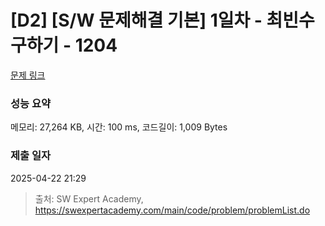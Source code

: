 # [D2] [S/W 문제해결 기본] 1일차 - 최빈수 구하기 - 1204 

[문제 링크](https://swexpertacademy.com/main/code/problem/problemDetail.do?contestProbId=AV13zo1KAAACFAYh) 

### 성능 요약

메모리: 27,264 KB, 시간: 100 ms, 코드길이: 1,009 Bytes

### 제출 일자

2025-04-22 21:29



> 출처: SW Expert Academy, https://swexpertacademy.com/main/code/problem/problemList.do